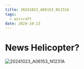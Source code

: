 ```yaml
---
title: 20241023_A06153_N1231A
tags:
  - aircraft
date: 2024-10-23
---
```


# News Helicopter?

![20241023_A06153_N1231A](/aircraft/20241023_A06153_N1231A.jpg)